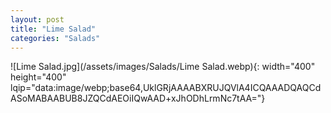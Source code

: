 ```yaml
---
layout: post
title: "Lime Salad"
categories: "Salads"
---
```

![Lime Salad.jpg](/assets/images/Salads/Lime Salad.webp){: width="400" height="400" lqip="data:image/webp;base64,UklGRjAAAABXRUJQVlA4ICQAAADQAQCdASoMABAABUB8JZQCdAEOiIQwAAD+xJhODhLrmNc7tAA="}

